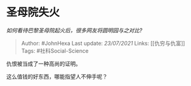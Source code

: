 # 圣母院失火
*如何看待巴黎圣母院起火后，很多网友将圆明园与之对比?*

> Author: #JohnHexa
Last update: *23/07/2021* 
Links: [[仇穷与仇富]]
Tags: #社科Social-Science 

 
仇恨被当成了一种高尚的证明。

这么值钱的好东西，哪能指望人不伸手呢？



